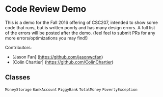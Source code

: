 # Code Review Demo
This is a demo for the Fall 2016 offering of CSC207, intended to show some code that runs, but is written poorly and has many
design errors. A full list of the errors will be posted after the demo. (feel feel to submit PRs for any more errors/optimizations
you may find!)

Contributors:
- [Jason Fan] (https://github.com/jasonwcfan)
- [Colin Chartier] (https://github.com/ColinChartier)

## Classes

`MoneyStorage`
`BankAccount`
`PiggyBank`
`TotalMoney`
`PovertyException`
